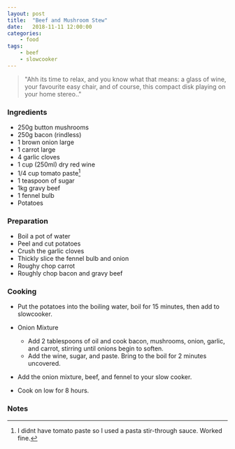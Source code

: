 ```yaml
---
layout: post
title:	"Beef and Mushroom Stew"
date:	2018-11-11 12:00:00
categories:
    - food
tags:
    - beef
    - slowcooker
---
```


> "Ahh its time to relax, and you know what that means: a glass of wine, your favourite easy chair, and of course, this compact disk playing on your home stereo.."

### Ingredients

* 250g button mushrooms
* 250g bacon (rindless)
* 1 brown onion large
* 1 carrot large
* 4 garlic cloves 
* 1 cup (250ml) dry red wine
* 1/4 cup tomato paste[^1]
* 1 teaspoon of sugar
* 1kg gravy beef
* 1 fennel bulb
* Potatoes

### Preparation

* Boil a pot of water
* Peel and cut potatoes
* Crush the garlic cloves
* Thickly slice the fennel bulb and onion
* Roughy chop carrot
* Roughly chop bacon and gravy beef

### Cooking

* Put the potatoes into the boiling water, boil for 15 minutes, then add to slowcooker.

* Onion Mixture
  * Add 2 tablespoons of oil and cook bacon, mushrooms, onion, garlic, and carrot, stirring until onions begin to soften.
  * Add the wine, sugar, and paste. Bring to the boil for 2 minutes uncovered.

* Add the onion mixture, beef, and fennel to your slow cooker.
* Cook on low for 8 hours.

### Notes

[^1]: I didnt have tomato paste so I used a pasta stir-through sauce. Worked fine. 


